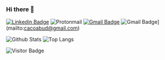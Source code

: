 ### Hi there 👋

[![Linkedin Badge](https://img.shields.io/badge/-cacoabud-blue?style=flat-square&logo=Linkedin&logoColor=white&link=https://www.linkedin.com/in/caco-abud-a4a75a235/)](https://www.linkedin.com/in/caco-abud-a4a75a235//)
![Protonmail](https://img.shields.io/badge/-cacoabud@gmail.com-8B89CC?style=for-the-badge&logo=protonmail&logoColor=white&link=mailto:cacoabud@gmail.com)
[![Gmail Badge](https://img.shields.io/badge/-cacoabud@gmail.com-c14438?style=flat-square&logo=Gmail&logoColor=white&link=mailto:cacoabud@gmail.com)](mailto:cacoabud@gmail.com)
![Gmail Badge](https://img.shields.io/badge/-cacoabud@gmail.com-D14836?style=for-the-badge&logo=gmail&logoColor=white&link=mailto:cacoabud@gmail.com)](mailto:cacoabud@gmail.com)

![Github Stats](https://github-readme-stats.vercel.app/api?username=cacoabud&count_private=true&show_icons=true&include_all_commits=true)
![Top Langs](https://github-readme-stats.vercel.app/api/top-langs/?username=cacoabud&hide=TeX&layout=compact)

![Visitor Badge](https://visitor-badge.laobi.icu/badge?page_id=cacoabud.cacoabud)
